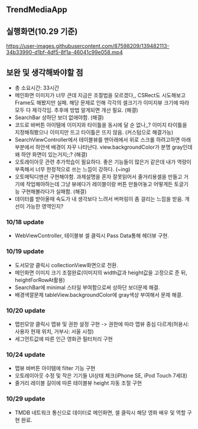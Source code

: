 ## TrendMediaApp

## 실행화면(10.29 기준)

https://user-images.githubusercontent.com/87598209/139482113-34b33990-d1bf-4df5-8f1a-46041c99e058.mp4





## 보완 및 생각해봐야할 점
* 총 소요시간: 33시간
* 메인화면 이미지가 너무 큰데 지금은 조절법을 모르겠다,, CSRect도 시도해보고 Frame도 해봤지만 실패. 해당 문제로 인해 각각의 셀크기가 이미지뷰 크기에 따라 모두 다 제각각임. 추후에 방법 알게되면 개선 필요. (해결)
* SearchBar 상하단 보더 없애야함. (해결)
* 코드로 바버튼 아이템에 이미지와 타이틀을 동시에 달 순 없나,,? 이미지 타이틀을 지정해줘봤으나 이미지만 뜨고 타이틀은 뜨지 않음. (커스텀으로 해결가능)
* SearchViewController에서 테이블뷰를 맨아래에서 위로 스크롤 하려고하면 아래부분에서 하얀색 배경이 자꾸 나타난다. view.backgroundColor가 분명 gray인데 왜 하얀 화면이 있는거지;;? (해결)
* 오토레이아웃 관련 추가학습이 필요하다. 좋은 기능들이 많은거 같은데 내가 역량이 부족해서 너무 한정적으로 쓰는 느낌이 강하다. (~ing)
* 오토메틱디멘션 구현해야함. 과제설명을 혼자 잘못읽어서 줄거리용셀을 만들고 거기에 작업해야하는데 그냥 뷰에다가 레이블이랑 버튼 만들어놓고 어떻게든 토글기능 구현해볼라다가 실패함. (해결)
* 데이터를 받아올때 속도가 내 생각보다 느려서 버퍼링이 좀 걸리는 느낌을 받음. 개선이 가능한 영역인지?

### 10/18 update
* WebViewController, 테이블뷰 셀 클릭시 Pass Data통해 헤더뷰 구현.

### 10/19 update
* 도서모양 클릭시 collectionView화면으로 전환.
* 메인화면 이미지 크기 조절완료(이미지의 width값과 height값을 고정으로 준 뒤, heightForRowAt활용)
* SearchBar에 minimal 스타일 부여함으로써 상하단 보더문제 해결.
* 배경색깔문제 tableView.backgroundColor에 gray색상 부여해서 문제 해결.

### 10/20 update
* 맵핀모양 클릭시 맵뷰 및 권한 설정 구현 -> 권한에 따라 맵뷰 중심 다르게(허용시: 사용자 현재 위치, 거부시: 서울 시청)
* 세그먼트값에 따른 인근 영화관 필터처리 구현

### 10/24 update
* 맵뷰 바버튼 아이템에 filter 기능 구현
* 오토레이아웃 수정 및 작은 기기들 UI상태 체크(iPhone SE, iPod Touch 7세대)
* 줄거리 레이블 길이에 따른 테이블뷰 height 자동 조절 구현

### 10/29 update
* TMDB 네트워크 통신으로 데이터로 메인화면, 셀 클릭시 해당 영화 배우 및 역할 구현 완료.

